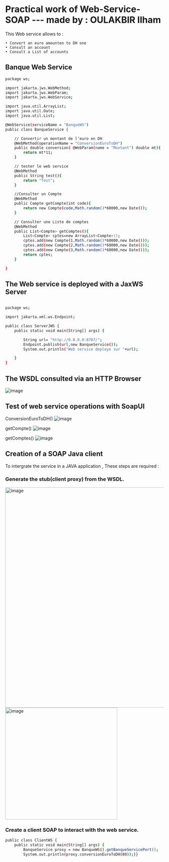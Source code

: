 
# Practical work of Web-Service-SOAP --- made by : OULAKBIR Ilham

This Web service allows to : 
   
    • Convert an euro amounten to DH one
    • Consult an account
    • Consult a List of accounts




## Banque Web Service


```bash
package ws;

import jakarta.jws.WebMethod;
import jakarta.jws.WebParam;
import jakarta.jws.WebService;

import java.util.ArrayList;
import java.util.Date;
import java.util.List;

@WebService(serviceName = "BanqueWS")
public class BanqueService {

    // Convertir un montant de l’euro en DH
    @WebMethod(operationName = "ConversionEuroToDH")
    public double conversion( @WebParam(name = "Montant") double mt){
        return mt*11;
    }

    // tester le web service
    @WebMethod
    public String test(){
        return "Test";
    }

    //Consulter un Compte
    @WebMethod
    public Compte getCompte(int code){
        return new Compte(code,Math.random()*60000,new Date());
    }

    // Consulter une Liste de comptes
    @WebMethod
    public List<Compte> getComptes(){
        List<Compte> cptes=new ArrayList<Compte>();
        cptes.add(new Compte(1,Math.random()*60000,new Date()));
        cptes.add(new Compte(2,Math.random()*60000,new Date()));
        cptes.add(new Compte(3,Math.random()*60000,new Date()));
        return cptes;
    }

}

```






## The Web service is deployed with a JaxWS Server

```bash

package ws;

import jakarta.xml.ws.Endpoint;

public class ServerJWS {
    public static void main(String[] args) {

        String url= "http://0.0.0.0:8787/";
        Endpoint.publish(url,new BanqueService());
        System.out.println("Web service deploye sur "+url);

    }
}
```






## The WSDL consulted via an HTTP Browser

![image](https://github.com/MeriameZaouia/Web-Service-SOAP/assets/92438936/dd4f90ec-32c7-433d-a3c0-bb6c91dad524)



## Test of web service operations with SoapUI

ConversionEuroToDH()
![image](https://github.com/MeriameZaouia/Web-Service-SOAP/assets/92438936/f774ac39-6d1a-4d82-8d94-d284200c4e8d)

getCompte()
![image](https://github.com/MeriameZaouia/Web-Service-SOAP/assets/92438936/4cbceee3-c290-45f5-ad04-6c31cebc5f48)

getComptes()
![image](https://github.com/MeriameZaouia/Web-Service-SOAP/assets/92438936/97bf6b8f-5ae7-45b9-bbd1-03ced1a731fd)
## Creation of a SOAP Java client 


To intergrate the service in a JAVA application , These steps are required :

### Generate the stub(client proxy) from the WSDL.


<img width="701" alt="image" src="https://github.com/MeriameZaouia/Web-Service-SOAP/assets/92438936/7773e67c-d2ea-4bb2-9474-4e2da410280a">

<img width="356" alt="image" src="https://github.com/MeriameZaouia/Web-Service-SOAP/assets/92438936/9f349231-20be-4e20-9c2b-18d898f1d907">


### Create a client SOAP to interact with the web service.

```bash
public class ClientWS {
    public static void main(String[] args) {
        BanqueService proxy = new BanqueWS().getBanqueServicePort();
        System.out.println(proxy.conversionEuroToDH(80));}}
```






